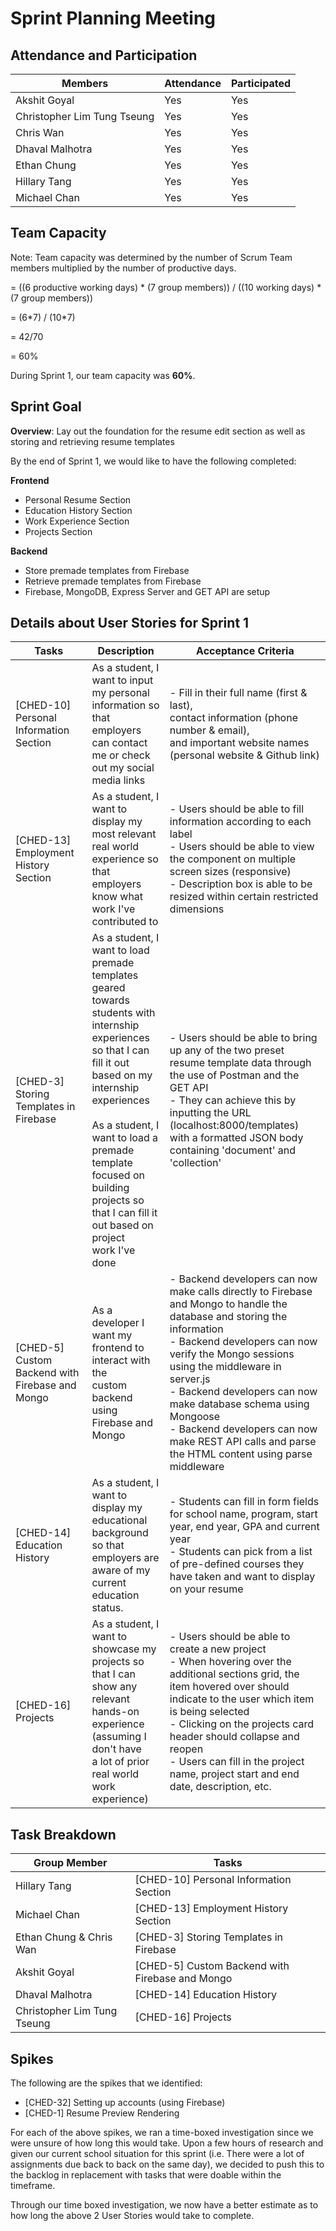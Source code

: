 # Sprint Planning Meeting

## Attendance and Participation

| Members                     | Attendance | Participated |
| --------------------------- | ---------- | ------------ |
| Akshit Goyal                | Yes        | Yes          |
| Christopher Lim Tung Tseung | Yes        | Yes          |
| Chris Wan                   | Yes        | Yes          |
| Dhaval Malhotra             | Yes        | Yes          |
| Ethan Chung                 | Yes        | Yes          |
| Hillary Tang                | Yes        | Yes          |
| Michael Chan                | Yes        | Yes          |

## Team Capacity

Note: Team capacity was determined by the number of Scrum Team members multiplied by the number of productive days.

= ((6 productive working days) \* (7 group members)) / ((10 working days) \* (7 group members))

= (6\*7) / (10\*7)

= 42/70

= 60%

During Sprint 1, our team capacity was **60%**.

## Sprint Goal

**Overview**: Lay out the foundation for the resume edit section as well as storing and retrieving resume templates

By the end of Sprint 1, we would like to have the following completed:

**Frontend**

- Personal Resume Section
- Education History Section
- Work Experience Section
- Projects Section

**Backend**

- Store premade templates from Firebase
- Retrieve premade templates from Firebase
- Firebase, MongoDB, Express Server and GET API are setup

## Details about User Stories for Sprint 1

| Tasks                                           | Description                                                                                                                                                                                                                                                                                                                   | Acceptance Criteria                                                                                                                                                                                                                                                                                                                                                                             |
| ----------------------------------------------- | ----------------------------------------------------------------------------------------------------------------------------------------------------------------------------------------------------------------------------------------------------------------------------------------------------------------------------- | ----------------------------------------------------------------------------------------------------------------------------------------------------------------------------------------------------------------------------------------------------------------------------------------------------------------------------------------------------------------------------------------------- |
| [CHED-10] Personal Information Section          | As a student, I want to input my personal information so that <br>employers can contact me or check out my social media links                                                                                                                                                                                                 | - Fill in their full name (first & last), <br>contact information (phone number & email), <br>and important website names (personal website & Github link)                                                                                                                                                                                                                                      |
| [CHED-13] Employment History Section            | As a student, I want to display my most relevant <br>real world experience so that employers <br>know what work I've contributed to                                                                                                                                                                                           | - Users should be able to fill information according to each label<br>- Users should be able to view the component on multiple screen sizes (responsive)<br>- Description box is able to be resized within certain restricted dimensions                                                                                                                                                        |
| [CHED-3] Storing Templates in Firebase          | As a student, I want to load premade <br>templates geared towards students with internship experiences <br>so that I can fill it out based on my internship experiences<br><br>As a student, I want to load a premade template focused on <br>building projects so that I can fill it out based on project <br>work I've done | - Users should be able to bring up any of the two preset resume template data through the use of Postman and the GET API<br>- They can achieve this by inputting the URL (localhost:8000/templates) with a formatted JSON body containing 'document' and 'collection'                                                                                                                           |
| [CHED-5] Custom Backend with Firebase and Mongo | As a developer I want my frontend to interact with the <br>custom backend using Firebase and Mongo                                                                                                                                                                                                                            | - Backend developers can now make calls directly to Firebase and Mongo to handle the database and storing the information<br>- Backend developers can now verify the Mongo sessions using the middleware in server.js<br>- Backend developers can now make database schema using Mongoose<br>- Backend developers can now make REST API calls and parse the HTML content using parse middleware |
| [CHED-14] Education History                     | As a student, I want to display my educational background <br>so that employers are aware of my current education status.                                                                                                                                                                                                     | - Students can fill in form fields for school name, program, start year, end year, GPA and current year<br>- Students can pick from a list of pre-defined courses they have taken and want to display on your resume                                                                                                                                                                            |
| [CHED-16] Projects                              | As a student, I want to showcase my projects so that I can <br>show any relevant hands-on experience (assuming I don't have <br>a lot of prior real world work experience)                                                                                                                                                    | - Users should be able to create a new project<br>- When hovering over the additional sections grid, the item hovered over should indicate to the user which item is being selected<br>- Clicking on the projects card header should collapse and reopen<br>- Users can fill in the project name, project start and end date, description, etc.                                                 |

## Task Breakdown

| Group Member                | Tasks                                           |
| --------------------------- | ----------------------------------------------- |
| Hillary Tang                | [CHED-10] Personal Information Section          |
| Michael Chan                | [CHED-13] Employment History Section            |
| Ethan Chung & Chris Wan     | [CHED-3] Storing Templates in Firebase          |
| Akshit Goyal                | [CHED-5] Custom Backend with Firebase and Mongo |
| Dhaval Malhotra             | [CHED-14] Education History                     |
| Christopher Lim Tung Tseung | [CHED-16] Projects                              |

## Spikes

The following are the spikes that we identified:

- [CHED-32] Setting up accounts (using Firebase)
- [CHED-1] Resume Preview Rendering

For each of the above spikes, we ran a time-boxed investigation since we were unsure of how long this would take. Upon a few hours of research and given our current school situation for this sprint (i.e. There were a lot of assignments due back to back on the same day), we decided to push this to the backlog in replacement with tasks that were doable within the timeframe.

Through our time boxed investigation, we now have a better estimate as to how long the above 2 User Stories would take to complete.
